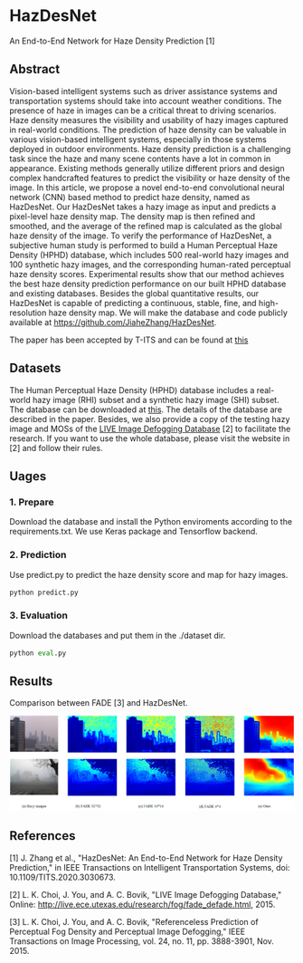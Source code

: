 # HazDesNet
An End-to-End Network for Haze Density Prediction [1]

## Abstract

Vision-based intelligent systems such as driver assistance systems and transportation systems should take into account weather conditions. The presence of haze in images can be a critical threat to driving scenarios. Haze density measures the visibility and usability of hazy images captured in real-world conditions. The prediction of haze density can be valuable in various vision-based intelligent systems, especially in those systems deployed in outdoor environments. Haze density prediction is a challenging task since the haze and many scene contents have a lot in common in appearance. Existing methods generally utilize different priors and design complex handcrafted features to predict the visibility or haze density of the image. In this article, we propose a novel end-to-end convolutional neural network (CNN) based method to predict haze density, named as HazDesNet. Our HazDesNet takes a hazy image as input and predicts a pixel-level haze density map. The density map is then refined and smoothed, and the average of the refined map is calculated as the global haze density of the image. To verify the performance of HazDesNet, a subjective human study is performed to build a Human Perceptual Haze Density (HPHD) database, which includes 500 real-world hazy images and 100 synthetic hazy images, and the corresponding human-rated perceptual haze density scores. Experimental results show that our method achieves the best haze density prediction performance on our built HPHD database and existing databases. Besides the global quantitative results, our HazDesNet is capable of predicting a continuous, stable, fine, and high-resolution haze density map. We will make the database and code publicly available at https://github.com/JiaheZhang/HazDesNet.

The paper has been accepted by T-ITS and can be found at [this](https://ieeexplore.ieee.org/document/9237140/)

## Datasets

The Human Perceptual Haze Density (HPHD) database includes a real-world hazy image (RHI) subset and a synthetic hazy image (SHI) subset. The database can be downloaded at [this](https://github.com/JiaheZhang/HazDesNet/releases/tag/0.0.2). The details of the database are described in the paper. Besides, we also provide a copy of the testing hazy image and MOSs of the [LIVE Image Defogging Database](https://github.com/JiaheZhang/HazDesNet/releases/download/0.0.1/LIVE_Defogging.zip) [2] to facilitate the research. If you want to use the whole database, please visit the website in [2] and follow their rules.

## Uages

### 1. Prepare

Download the database and install the Python enviroments according to the requirements.txt. We use Keras package and Tensorflow backend.

### 2. Prediction

Use predict.py to predict the haze density score and map for hazy images.

```python
python predict.py
```

### 3. Evaluation
Download the databases and put them in the ./dataset dir.

```python
python eval.py
```

## Results

Comparison between FADE [3] and HazDesNet.

![Comparison](images/comparison/cmp.png?raw=true)


## References

[1] J. Zhang et al., "HazDesNet: An End-to-End Network for Haze Density Prediction," in IEEE Transactions on Intelligent Transportation Systems, doi: 10.1109/TITS.2020.3030673.

[2] L. K. Choi, J. You, and A. C. Bovik, "LIVE Image Defogging Database," Online: http://live.ece.utexas.edu/research/fog/fade_defade.html, 2015.

[3] L. K. Choi, J. You, and A. C. Bovik, "Referenceless Prediction of Perceptual Fog Density and Perceptual Image Defogging," IEEE Transactions on Image Processing, vol. 24, no. 11, pp. 3888-3901, Nov. 2015.
